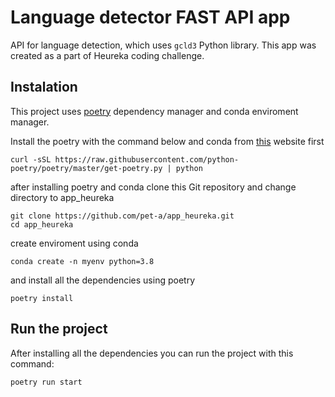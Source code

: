 # Language detector FAST API app 

API for language detection, which uses ```gcld3``` Python library.
This app was created as a part of Heureka coding challenge. 

## Instalation 

This project uses [poetry](https://python-poetry.org/) dependency manager and conda enviroment manager.

Install the poetry with the command below and conda from [this](https://docs.conda.io/projects/conda/en/latest/user-guide/install/index.html) website first

```
curl -sSL https://raw.githubusercontent.com/python-poetry/poetry/master/get-poetry.py | python
```

after installing poetry and conda clone this Git repository and change directory to app_heureka

```
git clone https://github.com/pet-a/app_heureka.git
cd app_heureka
```

create enviroment using conda

```
conda create -n myenv python=3.8
```

and install all the dependencies using poetry

```
poetry install
```

## Run the project

After installing all the dependencies you can run the project with this command:
```
poetry run start
```
